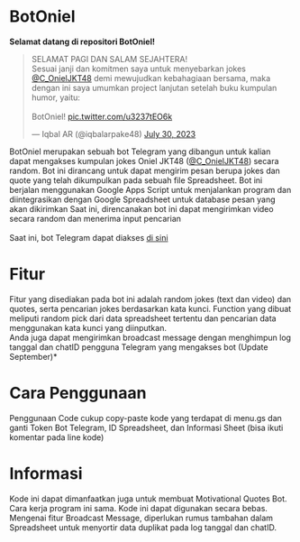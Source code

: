 # BotOniel
**Selamat datang di repositori BotOniel!**

<blockquote class="twitter-tweet" data-dnt="true" align="left"><p lang="in" dir="ltr">SELAMAT PAGI DAN SALAM SEJAHTERA!<br>Sesuai janji dan komitmen saya untuk menyebarkan jokes <a href="https://twitter.com/C_OnielJKT48?ref_src=twsrc%5Etfw">@C_OnielJKT48</a> demi mewujudkan kebahagiaan bersama, maka dengan ini saya umumkan project lanjutan setelah buku kumpulan humor, yaitu:<br><br>BotOniel! <a href="https://t.co/u3237tEO6k">pic.twitter.com/u3237tEO6k</a></p>&mdash; Iqbal AR (@iqbalarpake48) <a href="https://twitter.com/iqbalarpake48/status/1685486897542676480?ref_src=twsrc%5Etfw">July 30, 2023</a></blockquote>

BotOniel merupakan sebuah bot Telegram yang dibangun untuk kalian dapat mengakses kumpulan jokes Oniel JKT48 ([@C_OnielJKT48](https://twitter.com/C_OnielJKT48/)) secara random.
Bot ini dirancang untuk dapat mengirim pesan berupa jokes dan quote yang telah dikumpulkan pada sebuah file Spreadsheet. Bot ini berjalan menggunakan Google Apps Script untuk menjalankan program dan diintegrasikan dengan Google Spreadsheet untuk database pesan yang akan dikirimkan
Saat ini, direncanakan bot ini dapat mengirimkan video secara random dan menerima input pencarian\
\
Saat ini, bot Telegram dapat diakses [di sini](https://t.me/botnielbot/ "Open Telegram Bot")

# Fitur
Fitur yang disediakan pada bot ini adalah random jokes (text dan video) dan quotes, serta pencarian jokes berdasarkan kata kunci.
Function yang dibuat meliputi random pick dari data spreadsheet tertentu dan pencarian data menggunakan kata kunci yang diinputkan.\
Anda juga dapat mengirimkan broadcast message dengan menghimpun log tanggal dan chatID pengguna Telegram yang mengakses bot (Update September)*

# Cara Penggunaan
Penggunaan Code cukup copy-paste kode yang terdapat di menu.gs dan ganti Token Bot Telegram, ID Spreadsheet, dan Informasi Sheet (bisa ikuti komentar pada line kode)

# Informasi
Kode ini dapat dimanfaatkan juga untuk membuat Motivational Quotes Bot. Cara kerja program ini sama.
Kode ini dapat digunakan secara bebas.\
Mengenai fitur Broadcast Message, diperlukan rumus tambahan dalam Spreadsheet untuk menyortir data duplikat pada log tanggal dan chatID.
